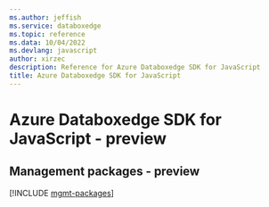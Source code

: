 ```yaml
---
ms.author: jeffish
ms.service: databoxedge
ms.topic: reference
ms.data: 10/04/2022
ms.devlang: javascript
author: xirzec
description: Reference for Azure Databoxedge SDK for JavaScript
title: Azure Databoxedge SDK for JavaScript
---
```

# Azure Databoxedge SDK for JavaScript - preview

## Management packages - preview
[!INCLUDE [mgmt-packages](databoxedge-mgmt-index.md)]

